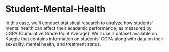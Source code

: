# Student-Mental-Health
In this case, we'll conduct statistical research to analyze how students' mental health can affect their academic performance, as measured by CGPA (Cumulative Grade Point Average). We'll use a dataset available on Kaggle that contains information on students' CGPA along with data on their sexuality, mental health, and treatment status.
